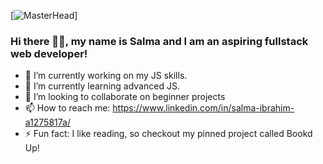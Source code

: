 [![MasterHead](file:///Users/salmaibrahim/Documents/Notion/computer.gif)]
### Hi there 👋🏾, my name is Salma and I am an aspiring fullstack web developer!
- 🔭 I’m currently working on my JS skills.
- 🌱 I’m currently learning advanced JS.
- 👯 I’m looking to collaborate on beginner projects
- 📫 How to reach me: https://www.linkedin.com/in/salma-ibrahim-a1275817a/
- ⚡ Fun fact: I like reading, so checkout my pinned project called Bookd Up!

<!--
**salmy101/salmy101** is a ✨ _special_ ✨ repository because its `README.md` (this file) appears on your GitHub profile.
Here are some ideas to get you started:
- 🔭 I’m currently working on my JS skills.
- 🌱 I’m currently learning advanced JS.
- 👯 I’m looking to collaborate on beginner projects
- 📫 How to reach me: https://www.linkedin.com/in/salma-ibrahim-a1275817a/
- ⚡ Fun fact: I like reading, so checkout my pinned project called Bookd Up!
-->
